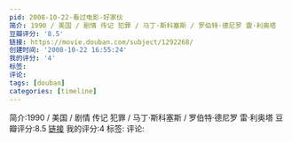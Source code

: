 ```yaml
---
pid: 2008-10-22-看过电影-好家伙
简介: 1990 / 美国 / 剧情 传记 犯罪 / 马丁·斯科塞斯 / 罗伯特·德尼罗 雷·利奥塔
豆瓣评分: '8.5'
链接: https://movie.douban.com/subject/1292268/
创建时间: '2008-10-22 16:55:24'
我的评分: '4'
标签:
评论:
tags: [douban]
categories: [timeline]
---
```

简介:1990 / 美国 / 剧情 传记 犯罪 / 马丁·斯科塞斯 / 罗伯特·德尼罗 雷·利奥塔
豆瓣评分:8.5
[链接](https://movie.douban.com/subject/1292268/)
我的评分:4
标签:
评论:
